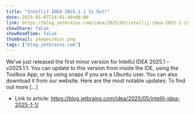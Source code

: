 ```yaml
---
title: "IntelliJ IDEA 2025.1.1 Is Out!"
date: 2025-05-07T14:01:40+00:00
link: https://blog.jetbrains.com/idea/2025/05/intellij-idea-2025-1-1/
showShare: false
showReadTime: false
thumbnail: images/misc.png
tags: ["blog.jetbrains.com"]
---
```

We’ve just released the first minor version for IntelliJ IDEA 2025.1 – v2025.1.1. You can update to this version from inside the IDE, using the Toolbox App, or by using snaps if you are a Ubuntu user. You can also download it from our website. Here are the most notable updates: To find out more […]

- Link to article: https://blog.jetbrains.com/idea/2025/05/intellij-idea-2025-1-1/